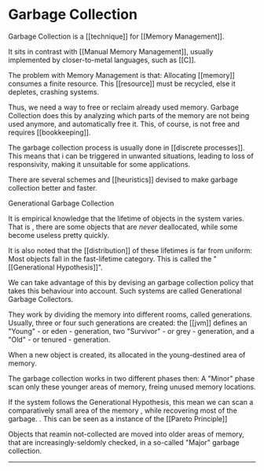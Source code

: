 # Garbage Collection

Garbage Collection is a [[technique]] for [[Memory Management]].

It sits in contrast with [[Manual Memory Management]], usually implemented by closer-to-metal languages, such as [[C]].

The problem with Memory Management is that: Allocating [[memory]] consumes a finite resource. This [[resource]] must be recycled, else it depletes, crashing systems.

Thus, we need a way to free or reclaim already used memory. Garbage Collection does this by analyzing which parts of the memory are not being used anymore, and automatically free it. This, of course, is not free and requires [[bookkeeping]].

The garbage collection process is usually done in [[discrete processes]]. This means that i can be triggered in unwanted situations, leading to loss of responsivity, making it unsuitable for some applications.

There are several schemes and [[heuristics]] devised to make garbage collection better and faster.

Generational Garbage Collection

It is empirical knowledge that the lifetime of objects in the system varies. That is , there are some objects that are *never* deallocated, while some become useless pretty quickly.  

It is also noted that the [[distribution]] of these lifetimes is far from uniform: Most objects fall in the fast-lifetime category. This is called the "[[Generational Hypothesis]]".

We can take advantage of this by devising an garbage collection policy that takes this behaviour into account.  Such systems are called Generational Garbage Collectors.

They work by dividing the memory into different rooms, called generations. Usually, three or four such generations are created: the [[jvm]] defines an "Young" - or eden - generation, two "Survivor" - or grey - generation, and a  "Old" - or tenured - generation.

When a new object is created, its allocated in the young-destined area of memory.

The garbage collection works in two different phases then:
A "Minor" phase scan only these younger areas of memory, freing unused memory locations.

If the system follows the Generational Hypothesis, this mean we can scan a comparatively small area of the memory , while recovering most of the garbage.
    . This can be seen as a instance of the [[Pareto Principle]]

Objects that reamin not-collected are moved into older areas of memory, that are increasingly-seldomly checked, in a so-called "Major" garbage collection.

___
